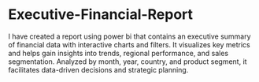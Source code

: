 # Executive-Financial-Report
I have created a report using power bi that contains an executive summary of financial data with interactive charts and filters. It visualizes key metrics and helps gain insights into trends, regional performance, and sales segmentation. Analyzed by month, year, country, and product segment, it facilitates data-driven decisions and strategic planning.

